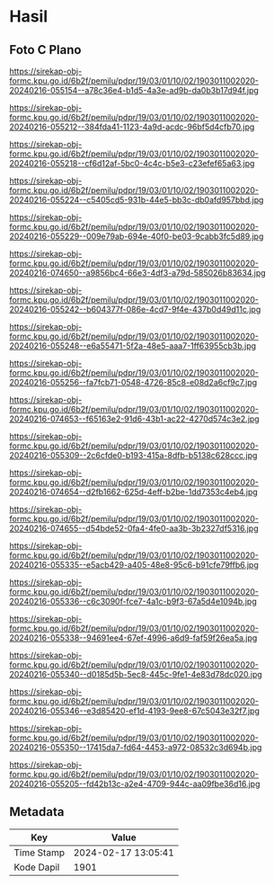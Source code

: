 # Hasil

## Foto C Plano

https://sirekap-obj-formc.kpu.go.id/6b2f/pemilu/pdpr/19/03/01/10/02/1903011002020-20240216-055154--a78c36e4-b1d5-4a3e-ad9b-da0b3b17d94f.jpg

https://sirekap-obj-formc.kpu.go.id/6b2f/pemilu/pdpr/19/03/01/10/02/1903011002020-20240216-055212--384fda41-1123-4a9d-acdc-96bf5d4cfb70.jpg

https://sirekap-obj-formc.kpu.go.id/6b2f/pemilu/pdpr/19/03/01/10/02/1903011002020-20240216-055218--cf6d12af-5bc0-4c4c-b5e3-c23efef65a63.jpg

https://sirekap-obj-formc.kpu.go.id/6b2f/pemilu/pdpr/19/03/01/10/02/1903011002020-20240216-055224--c5405cd5-931b-44e5-bb3c-db0afd957bbd.jpg

https://sirekap-obj-formc.kpu.go.id/6b2f/pemilu/pdpr/19/03/01/10/02/1903011002020-20240216-055229--009e79ab-694e-40f0-be03-9cabb3fc5d89.jpg

https://sirekap-obj-formc.kpu.go.id/6b2f/pemilu/pdpr/19/03/01/10/02/1903011002020-20240216-074650--a9856bc4-66e3-4df3-a79d-585026b83634.jpg

https://sirekap-obj-formc.kpu.go.id/6b2f/pemilu/pdpr/19/03/01/10/02/1903011002020-20240216-055242--b604377f-086e-4cd7-9f4e-437b0d49d11c.jpg

https://sirekap-obj-formc.kpu.go.id/6b2f/pemilu/pdpr/19/03/01/10/02/1903011002020-20240216-055248--e6a55471-5f2a-48e5-aaa7-1ff63955cb3b.jpg

https://sirekap-obj-formc.kpu.go.id/6b2f/pemilu/pdpr/19/03/01/10/02/1903011002020-20240216-055256--fa7fcb71-0548-4726-85c8-e08d2a6cf9c7.jpg

https://sirekap-obj-formc.kpu.go.id/6b2f/pemilu/pdpr/19/03/01/10/02/1903011002020-20240216-074653--f65163e2-91d6-43b1-ac22-4270d574c3e2.jpg

https://sirekap-obj-formc.kpu.go.id/6b2f/pemilu/pdpr/19/03/01/10/02/1903011002020-20240216-055309--2c6cfde0-b193-415a-8dfb-b5138c628ccc.jpg

https://sirekap-obj-formc.kpu.go.id/6b2f/pemilu/pdpr/19/03/01/10/02/1903011002020-20240216-074654--d2fb1662-625d-4eff-b2be-1dd7353c4eb4.jpg

https://sirekap-obj-formc.kpu.go.id/6b2f/pemilu/pdpr/19/03/01/10/02/1903011002020-20240216-074655--d54bde52-0fa4-4fe0-aa3b-3b2327df5316.jpg

https://sirekap-obj-formc.kpu.go.id/6b2f/pemilu/pdpr/19/03/01/10/02/1903011002020-20240216-055335--e5acb429-a405-48e8-95c6-b91cfe79ffb6.jpg

https://sirekap-obj-formc.kpu.go.id/6b2f/pemilu/pdpr/19/03/01/10/02/1903011002020-20240216-055336--c6c3090f-fce7-4a1c-b9f3-67a5d4e1094b.jpg

https://sirekap-obj-formc.kpu.go.id/6b2f/pemilu/pdpr/19/03/01/10/02/1903011002020-20240216-055338--94691ee4-67ef-4996-a6d9-faf59f26ea5a.jpg

https://sirekap-obj-formc.kpu.go.id/6b2f/pemilu/pdpr/19/03/01/10/02/1903011002020-20240216-055340--d0185d5b-5ec8-445c-9fe1-4e83d78dc020.jpg

https://sirekap-obj-formc.kpu.go.id/6b2f/pemilu/pdpr/19/03/01/10/02/1903011002020-20240216-055346--e3d85420-ef1d-4193-9ee8-67c5043e32f7.jpg

https://sirekap-obj-formc.kpu.go.id/6b2f/pemilu/pdpr/19/03/01/10/02/1903011002020-20240216-055350--17415da7-fd64-4453-a972-08532c3d694b.jpg

https://sirekap-obj-formc.kpu.go.id/6b2f/pemilu/pdpr/19/03/01/10/02/1903011002020-20240216-055205--fd42b13c-a2e4-4709-944c-aa09fbe36d16.jpg


## Metadata

| Key        | Value               |
| ---------- | ------------------- |
| Time Stamp | 2024-02-17 13:05:41 |
| Kode Dapil | 1901                |



